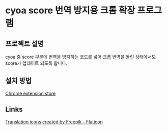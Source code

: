 # cyoa score 번역 방지용 크롬 확장 프로그램

## 프로젝트 설명
cyoa 중 score 부분에 번역을 방지하는 코드를 넣어 크롬 번역을 돌린 상태에서도 score가 업데이트 되도록 합니다.

## 설치 방법
[Chrome extension store]()

## Links
[Translation icons created by Freepik - Flaticon](https://www.flaticon.com/free-icons/translation)